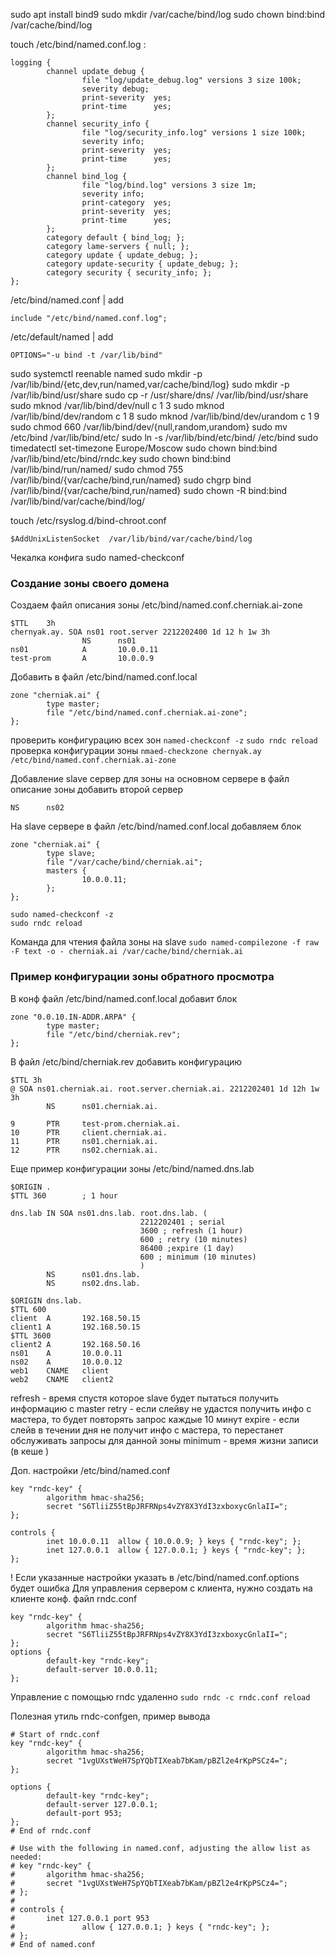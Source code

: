 sudo apt install bind9
sudo mkdir /var/cache/bind/log
sudo chown bind:bind /var/cache/bind/log


touch /etc/bind/named.conf.log :
```
logging {
        channel update_debug {
                file "log/update_debug.log" versions 3 size 100k;
                severity debug;
                print-severity  yes;
                print-time      yes;
        };
        channel security_info {
                file "log/security_info.log" versions 1 size 100k;
                severity info;
                print-severity  yes;
                print-time      yes;
        };
        channel bind_log {
                file "log/bind.log" versions 3 size 1m;
                severity info;
                print-category  yes;
                print-severity  yes;
                print-time      yes;
        };
        category default { bind_log; };
        category lame-servers { null; };
        category update { update_debug; };
        category update-security { update_debug; };
        category security { security_info; };
};
```

/etc/bind/named.conf | add
```
include "/etc/bind/named.conf.log";
```

/etc/default/named | add
```
OPTIONS="-u bind -t /var/lib/bind"
```

sudo systemctl reenable named
sudo mkdir -p /var/lib/bind/{etc,dev,run/named,var/cache/bind/log}
sudo mkdir -p /var/lib/bind/usr/share
sudo cp -r /usr/share/dns/ /var/lib/bind/usr/share
sudo mknod /var/lib/bind/dev/null c 1 3
sudo mknod /var/lib/bind/dev/random c 1 8
sudo mknod /var/lib/bind/dev/urandom c 1 9
sudo chmod 660 /var/lib/bind/dev/{null,random,urandom}
sudo mv /etc/bind /var/lib/bind/etc/
sudo ln -s /var/lib/bind/etc/bind/ /etc/bind
sudo timedatectl set-timezone Europe/Moscow
sudo chown bind:bind /var/lib/bind/etc/bind/rndc.key
sudo chown bind:bind /var/lib/bind/run/named/
sudo chmod 755 /var/lib/bind/{var/cache/bind,run/named}
sudo chgrp bind /var/lib/bind/{var/cache/bind,run/named}
sudo chown -R bind:bind /var/lib/bind/var/cache/bind/log/

touch /etc/rsyslog.d/bind-chroot.conf
```
$AddUnixListenSocket  /var/lib/bind/var/cache/bind/log
```

Чекалка конфига
sudo named-checkconf


### Создание зоны своего домена

Создаем файл описания зоны
/etc/bind/named.conf.cherniak.ai-zone
```
$TTL    3h
chernyak.ay. SOA ns01 root.server 2212202400 1d 12 h 1w 3h
                NS      ns01
ns01            A       10.0.0.11
test-prom       A       10.0.0.9
```
Добавить в файл /etc/bind/named.conf.local
```
zone "cherniak.ai" {
        type master;
        file "/etc/bind/named.conf.cherniak.ai-zone";
};
```
проверить конфигурацию всех зон
`named-checkconf -z`
`sudo rndc reload`
проверка конфигурации зоны
`nmaed-checkzone chernyak.ay /etc/bind/named.conf.cherniak.ai-zone`

Добавление slave сервер для зоны
на основном  сервере в файл описание зоны добавить второй сервер
```
NS      ns02
```
На slave сервере в файл /etc/bind/named.conf.local
добавляем блок
```
zone "cherniak.ai" {
        type slave;
        file "/var/cache/bind/cherniak.ai";
        masters {
                10.0.0.11;
        };
};
```

```
sudo named-checkconf -z
sudo rndc reload
```

Команда для чтения файла зоны на slave
`sudo named-compilezone -f raw -F text -o - cherniak.ai /var/cache/bind/cherniak.ai`

### Пример конфигурации зоны обратного просмотра
В конф файл /etc/bind/named.conf.local добавит блок
```
zone "0.0.10.IN-ADDR.ARPA" {
        type master;
        file "/etc/bind/cherniak.rev";
};
```

В файл /etc/bind/cherniak.rev добавить конфигурацию
```
$TTL 3h
@ SOA ns01.cherniak.ai. root.server.cherniak.ai. 2212202401 1d 12h 1w 3h
        NS      ns01.cherniak.ai.

9       PTR     test-prom.cherniak.ai.
10      PTR     client.cherniak.ai.
11      PTR     ns01.cherniak.ai.
12      PTR     ns02.cherniak.ai.
```



Еще пример конфигурации зоны
/etc/bind/named.dns.lab
```
$ORIGIN .
$TTL 360        ; 1 hour

dns.lab IN SOA ns01.dns.lab. root.dns.lab. (
                             2212202401 ; serial
                             3600 ; refresh (1 hour)
                             600 ; retry (10 minutes)
                             86400 ;expire (1 day)
                             600 ; minimum (10 minutes)
                             )
        NS      ns01.dns.lab.
        NS      ns02.dns.lab.

$ORIGIN dns.lab.
$TTL 600
client  A       192.168.50.15
client1 A       192.168.50.15
$TTL 3600
client2 A       192.168.50.16
ns01    A       10.0.0.11
ns02    A       10.0.0.12
web1    CNAME   client
web2    CNAME   client2
```

refresh - время спустя которое slave будет пытаться получить информацию с master
retry - если слейву не удастся получить инфо с мастера, то будет повторять запрос каждые 10 минут 
expire - если слейв в течении дня не получит инфо с мастера, то перестанет обслуживать запросы для данной зоны
minimum - время жизни записи (в кеше )

Доп. настройки
/etc/bind/named.conf
```
key "rndc-key" {
        algorithm hmac-sha256;
        secret "S6TliiZ55tBpJRFRNps4vZY8X3YdI3zxboxycGnlaII=";
};

controls {
        inet 10.0.0.11  allow { 10.0.0.9; } keys { "rndc-key"; };
        inet 127.0.0.1  allow { 127.0.0.1; } keys { "rndc-key"; };
};
```
! Если указанные настройки указать в /etc/bind/named.conf.options будет ошибка
Для управления сервером с клиента, нужно создать на клиенте конф. файл  rndc.conf
```
key "rndc-key" {
        algorithm hmac-sha256;
        secret "S6TliiZ55tBpJRFRNps4vZY8X3YdI3zxboxycGnlaII=";
};
options {
        default-key "rndc-key";
        default-server 10.0.0.11;
};
```
Управление с помощью rndc удаленно 
`sudo rndc -c rndc.conf reload`

Полезная утиль rndc-confgen, пример вывода
```
# Start of rndc.conf
key "rndc-key" {
        algorithm hmac-sha256;
        secret "1vgUXstWeH7SpYQbTIXeab7bKam/pBZl2e4rKpPSCz4=";
};

options {
        default-key "rndc-key";
        default-server 127.0.0.1;
        default-port 953;
};
# End of rndc.conf

# Use with the following in named.conf, adjusting the allow list as needed:
# key "rndc-key" {
#       algorithm hmac-sha256;
#       secret "1vgUXstWeH7SpYQbTIXeab7bKam/pBZl2e4rKpPSCz4=";
# };
#
# controls {
#       inet 127.0.0.1 port 953
#               allow { 127.0.0.1; } keys { "rndc-key"; };
# };
# End of named.conf
```

